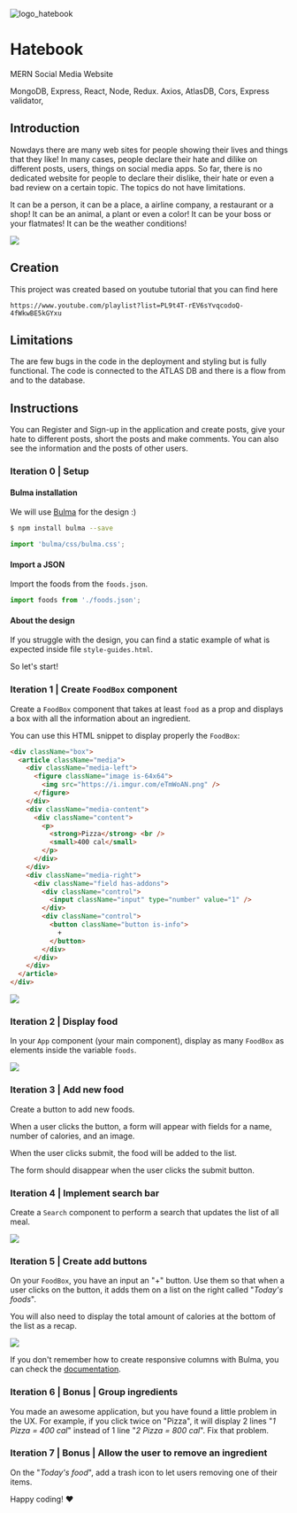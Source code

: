 ![logo_hatebook](https://hatebooksocial.herokuapp.com/static/media/hatebook-words.71c9f562.jpg)

# Hatebook
MERN Social Media Website

MongoDB, Express, React, Node, Redux. Axios, AtlasDB, Cors, Express validator,

## Introduction

Nowdays there are many web sites for people showing their lives and things that they like!
In many cases, people declare their hate and dilike on different posts, users, things on social media apps. 
So far, there is no dedicated website for people to declare their dislike, their hate or even a bad review on a certain topic.
The topics do not have limitations. 

It can be a person, it can be a place, a airline company, a restaurant or a shop! 
It can be an animal, a plant or even a color!
It can be your boss or your flatmates! It can be the weather conditions! 


![](https://www.shareicon.net/data/128x128/2016/07/07/792197_sign_512x512.png)

## Creation

This project was created based on youtube tutorial that you can find here

```shell
https://www.youtube.com/playlist?list=PL9t4T-rEV6sYvqcodoQ-4fWkwBE5kGYxu
```

## Limitations

The are few bugs in the code in the deployment and styling but is fully functional. The code is connected to the ATLAS DB and there is a flow from and to the database. 

## Instructions
You can Register and Sign-up in the application and create posts, give your hate to different posts, short the posts and make comments. You can also see the information and the posts of other users. 

### Iteration 0 | Setup

#### Bulma installation

We will use [Bulma](https://bulma.io/) for the design :)

```sh
$ npm install bulma --save
```

```javascript
import 'bulma/css/bulma.css';
```

#### Import a JSON

Import the foods from the `foods.json`.

```js
import foods from './foods.json';
```

#### About the design

If you struggle with the design, you can find a static example of what is expected inside file `style-guides.html`.

So let's start!

### Iteration 1 | Create `FoodBox` component

Create a `FoodBox` component that takes at least `food` as a prop and displays a box with all the information about an ingredient.

You can use this HTML snippet to display properly the `FoodBox`:

```html
<div className="box">
  <article className="media">
    <div className="media-left">
      <figure className="image is-64x64">
        <img src="https://i.imgur.com/eTmWoAN.png" />
      </figure>
    </div>
    <div className="media-content">
      <div className="content">
        <p>
          <strong>Pizza</strong> <br />
          <small>400 cal</small>
        </p>
      </div>
    </div>
    <div className="media-right">
      <div className="field has-addons">
        <div className="control">
          <input className="input" type="number" value="1" />
        </div>
        <div className="control">
          <button className="button is-info">
            +
          </button>
        </div>
      </div>
    </div>
  </article>
</div>
```

![](https://i.imgur.com/bY9i5Rw.png)

### Iteration 2 | Display food

In your `App` component (your main component), display as many `FoodBox` as elements inside the variable `foods`.

![](https://i.imgur.com/3TVQJDO.png)

### Iteration 3 | Add new food

Create a button to add new foods.

When a user clicks the button, a form will appear with fields for a name, number of calories, and an image.

When the user clicks submit, the food will be added to the list.

The form should disappear when the user clicks the submit button.

### Iteration 4 | Implement search bar

Create a `Search` component to perform a search that updates the list of all meal.

![](https://i.imgur.com/XaOpAx8.png)

### Iteration 5 | Create add buttons

On your `FoodBox`, you have an input an "+" button. Use them so that when a user clicks on the button, it adds them on a list on the right called "_Today's foods_".

You will also need to display the total amount of calories at the bottom of the list as a recap.

![](https://media.giphy.com/media/fH0dyqpPJRvTbiF5rJ/giphy.gif)

If you don't remember how to create responsive columns with Bulma, you can check the [documentation](https://bulma.io/documentation/columns/basics/).

### Iteration 6 | Bonus | Group ingredients

You made an awesome application, but you have found a little problem in the UX. For example, if you click twice on "Pizza", it will display 2 lines "_1 Pizza = 400 cal_" instead of 1 line "_2 Pizza = 800 cal_". Fix that problem.

### Iteration 7 | Bonus | Allow the user to remove an ingredient

On the "_Today's food_", add a trash icon to let users removing one of their items.

Happy coding! :heart:
